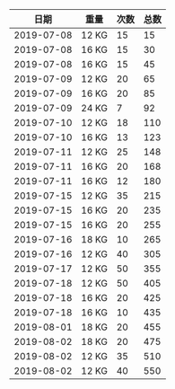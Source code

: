 |日期|重量|次数|总数|
|---|---|---|---|
|2019-07-08|12 KG|15|15
|2019-07-08|16 KG|15|30
|2019-07-08|16 KG|15|45
|2019-07-09|12 KG|20|65
|2019-07-09|16 KG|20|85
|2019-07-09|24 KG|7|92
|2019-07-10|12 KG|18|110
|2019-07-10|16 KG|13|123
|2019-07-11|12 KG|25|148
|2019-07-11|16 KG|20|168
|2019-07-11|16 KG|12|180
|2019-07-15|12 KG|35|215
|2019-07-15|16 KG|20|235
|2019-07-15|16 KG|20|255
|2019-07-16|18 KG|10|265
|2019-07-16|12 KG|40|305
|2019-07-17|12 KG|50|355
|2019-07-18|12 KG|50|405
|2019-07-18|16 KG|20|425
|2019-07-18|16 KG|10|435
|2019-08-01|18 KG|20|455
|2019-08-02|18 KG|20|475
|2019-08-02|12 KG|35|510
|2019-08-02|12 KG|40|550
